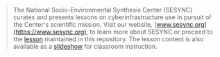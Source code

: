 > The National Socio-Environmental Synthesis Center (SESYNC) curates and presents
> lessons on cyberinfrastructure use in pursuit of the Center's scientific mission.
> Visit our website, [www.sesync.org](https://www.sesync.org), to learn more about
> SESYNC or proceed to the [lesson] maintained in this repository. The lesson content
> is also available as a [slideshow] for classroom instruction.

<!-------------------------------------
-- Only modify content below or risk --
-- a merge conflict with upstream.   --
-------------------------------------->

[lesson]: http://sesync-ci.github.io/basic-git-lesson
[slideshow]: http://sesync-ci.github.io/basic-git-lesson/instructor
